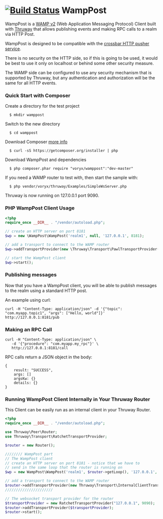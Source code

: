 [![Build Status](https://travis-ci.org/voryx/WampPost.svg?branch=master)](https://travis-ci.org/voryx/WampPost)
WampPost
===========

WampPost is a [WAMP v2](http://wamp.ws/) (Web Application Messaging Protocol) Client built with 
[Thruway](https://github.com/voryx/Thruway) that allows publishing events and making RPC calls to a realm via HTTP Post.

WampPost is designed to be compatible with the [crossbar HTTP pusher service](http://crossbar.io/docs/HTTP-Pusher-Service/).
 
There is no security on the HTTP side, so if this is going to be used, it would be best to use it only
on localhost or behind some other security measure.

The WAMP side can be configured to use any security mechanism that is supported by Thruway,
but any authentication and authorization will be the same for all HTTP events.

### Quick Start with Composer

Create a directory for the test project

      $ mkdir wamppost

Switch to the new directory

      $ cd wamppost

Download Composer [more info](https://getcomposer.org/doc/00-intro.md#downloading-the-composer-executable)

      $ curl -sS https://getcomposer.org/installer | php
      
Download WampPost and dependencies

      $ php composer.phar require "voryx/wamppost":"dev-master"

If you need a WAMP router to test with, then start the sample with:

      $ php vendor/voryx/thruway/Examples/SimpleWsServer.php
    
Thruway is now running on 127.0.0.1 port 9090.

### PHP WampPost Client Usage

```php
<?php
require_once __DIR__ . "/vendor/autoload.php";

// create an HTTP server on port 8181
$wp = new \WampPost\WampPost('realm1', null, '127.0.0.1', 8181);

// add a transport to connect to the WAMP router
$wp->addTransportProvider(new \Thruway\Transport\PawlTransportProvider('ws://127.0.0.1:9090/'));

// start the WampPost client
$wp->start();
```

### Publishing messages

Now that you have a WampPost client, you will be able to publish messages to the realm using a standard HTTP post.

An example using curl:

```
curl -H "Content-Type: application/json" -d '{"topic": "com.myapp.topic1", "args": ["Hello, world"]}' http://127.0.0.1:8181/pub
```

### Making an RPC Call

```
curl -H "Content-Type: application/json" \
   -d '{"procedure": "com.myapp.my_rpc"}' \
   http://127.0.0.1:8181/call
```

RPC calls return a JSON object in the body:

```
{
    result: "SUCCESS",
    args: []
    argsKw: {}
    details: {}
}
```

### Running WampPost Client Internally in Your Thruway Router

This Client can be easily run as an internal client in your Thruway Router.

```php
<?php
require_once __DIR__ . "/vendor/autoload.php";

use Thruway\Peer\Router;
use Thruway\Transport\RatchetTransportProvider;

$router = new Router();

//////// WampPost part
// The WampPost client
// create an HTTP server on port 8181 - notice that we have to
// send in the same loop that the router is running on
$wp = new WampPost\WampPost('realm1', $router->getLoop(), '127.0.0.1', 8181);

// add a transport to connect to the WAMP router
$router->addTransportProvider(new Thruway\Transport\InternalClientTransportProvider($wp));
//////////////////////

// The websocket transport provider for the router
$transportProvider = new RatchetTransportProvider("127.0.0.1", 9090);
$router->addTransportProvider($transportProvider);
$router->start();
```
